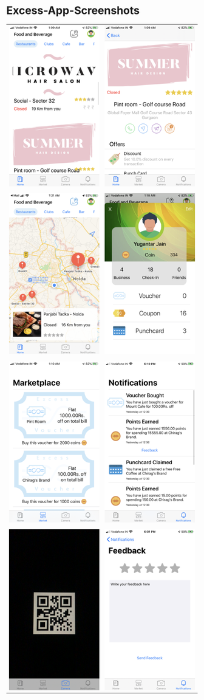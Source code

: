 # Excess-App-Screenshots

|||
-|-
![Home](/Screenshots/Home.PNG) | ![Busness](/Screenshots/BusinessOutlet.PNG)
|||
|||
![Maps](/Screenshots/Maps.PNG) | ![Profile](/Screenshots/Profile.PNG)
|||
|||
![Market](/Screenshots/MarketPlace.PNG) | ![Notifications](/Screenshots/Notifications.PNG)
|||
|||
![QR](/Screenshots/QRScanner.PNG) | ![Feedback](/Screenshots/Feedback.PNG)
